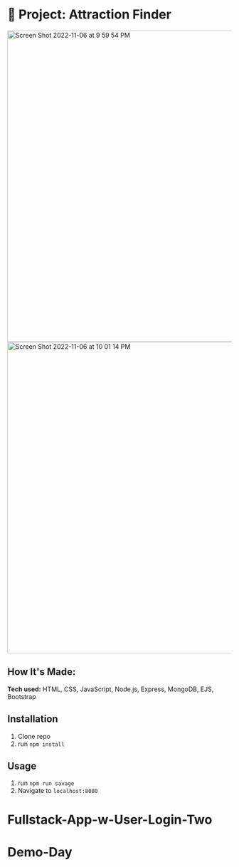 # 🎥 Project: Attraction Finder

<img width="700" alt="Screen Shot 2022-11-06 at 9 59 54 PM" src="https://user-images.githubusercontent.com/91163017/200217638-5a618d9f-013f-4eed-8f6d-c4e6b1bc168b.png">
<img width="700" alt="Screen Shot 2022-11-06 at 10 01 14 PM" src="https://user-images.githubusercontent.com/91163017/200217645-00349e52-ad5b-469a-af5b-2a4b20f4f69a.png">


## How It's Made:

**Tech used:** HTML, CSS, JavaScript, Node.js, Express, MongoDB, EJS, Bootstrap


## Installation

1. Clone repo
2. run `npm install`

## Usage

1. run `npm run savage`
2. Navigate to `localhost:8080`
# Fullstack-App-w-User-Login-Two
# Demo-Day
